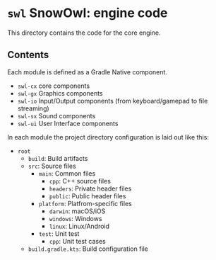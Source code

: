 # `swl` SnowOwl: engine code

This directory contains the code for the core engine.

## Contents

Each module is defined as a Gradle Native component.

- `swl-cx` core components
- `swl-gx` Graphics components
- `swl-io` Input/Output components (from keyboard/gamepad to file streaming)
- `swl-sx` Sound components
- `swl-ui` User Interface components

In each module the project directory configuration is laid out like this:

- `root`
    - `build`: Build artifacts
    - `src`: Source files
        - `main`: Common files
            - `cpp`: C++ source files
            - `headers`: Private header files
            - `public`: Public header files
        - `platform`: Platfrom-specific files
            - `darwin`: macOS/iOS
            - `windows`: Windows
            - `linux`: Linux/Android
        - `test`: Unit test
            - `cpp`: Unit test cases
    - `build.gradle.kts`: Build configuration file
